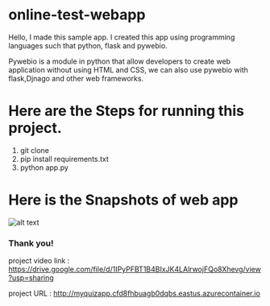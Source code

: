 # online-test-webapp
Hello, I made this sample app. I created this app using programming languages such that python, flask and pywebio. <br>

Pywebio is a module in python that allow developers to create web application without using HTML and CSS, we can also use pywebio with flask,Djnago and other web frameworks.

# Here are the Steps for running this project.
1. git clone<br>
2. pip install requirements.txt<br>
3. python app.py<br>

# Here is the Snapshots of web app

![alt text](https://github.com/kavyanshpandey/online-test-webapp/blob/main/Snapshots/20210417_201343.jpg)
<br>

### Thank you!
project video link :
https://drive.google.com/file/d/1IPyPFBT1B4BIxJK4LAlrwojFQo8Xhevg/view?usp=sharing

project URL :
http://myquizapp.cfd8fhbuagb0dqbs.eastus.azurecontainer.io
